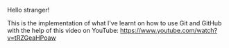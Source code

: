 Hello stranger! 

This is the implementation of what I've learnt on how to use Git and GitHub with the help of this video on YouTube: https://www.youtube.com/watch?v=tRZGeaHPoaw
